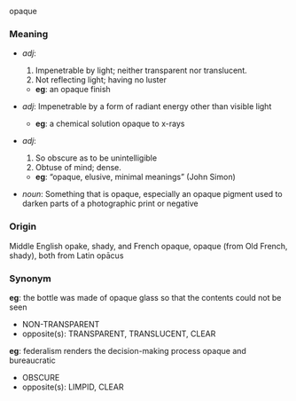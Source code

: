opaque
### Meaning
+ _adj_:
   1. Impenetrable by light; neither transparent nor translucent.
   2. Not reflecting light; having no luster
    + __eg__: an opaque finish
+ _adj_: Impenetrable by a form of radiant energy other than visible light
    + __eg__: a chemical solution opaque to x-rays
+ _adj_:
   1. So obscure as to be unintelligible
   2. Obtuse of mind; dense.
    + __eg__: “opaque, elusive, minimal meanings” (John Simon)

+ _noun_: Something that is opaque, especially an opaque pigment used to darken parts of a photographic print or negative

### Origin

Middle English opake, shady, and French opaque, opaque (from Old French, shady), both from Latin opācus

### Synonym

__eg__: the bottle was made of opaque glass so that the contents could not be seen

+ NON-TRANSPARENT
+ opposite(s): TRANSPARENT, TRANSLUCENT, CLEAR

__eg__: federalism renders the decision-making process opaque and bureaucratic

+ OBSCURE
+ opposite(s): LIMPID, CLEAR



